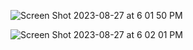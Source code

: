 ![Screen Shot 2023-08-27 at 6 01 50 PM](https://github.com/santosh337/HTML/assets/19283972/5bc811d1-fc9e-4b48-9198-b8909ac77450)




![Screen Shot 2023-08-27 at 6 02 01 PM](https://github.com/santosh337/HTML/assets/19283972/18819e27-a816-4e40-9d01-9f6a53e50cb3)
